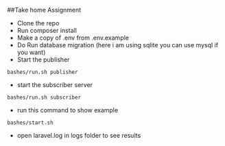 ##Take home Assignment

- Clone the repo
- Run composer install
- Make a copy of .env from .env.example
- Do Run database migration (here i am using sqlite you can use mysql if you want)
- Start the publisher 
```
bashes/run.sh publisher
```
- start the subscriber server
```
bashes/run.sh subscriber
```
- run this command to show example
```
bashes/start.sh
```
- open laravel.log in logs folder to see results
 
 


